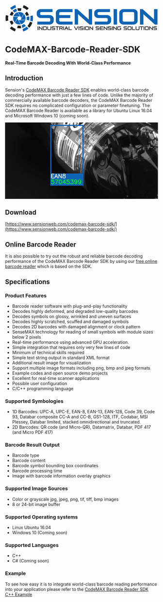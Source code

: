 ![original](images/webpageLogo.png?raw=true)

CodeMAX-Barcode-Reader-SDK
==================
**Real-Time Barcode Decoding With World-Class Performance**

Introduction
----------------
Sension's [CodeMAX Barcode Reader SDK](https://www.sensionweb.com/codemax-barcode-sdk/) enables world-class barcode decoding performance with just a few lines of code. Unlike the majority of commercially available barcode decoders, the CodeMAX Barcode Reader SDK requires no complicated configuration or parameter finetuning. The CodeMAX Barcode Reader is available as a library for Ubuntu Linux 16.04 and Microsoft Windows 10 (coming soon).

<img src="images/featured.jpg" alt="CodeMAX Barcode Reader SDK" width="600px"/>


Download
-------------
[https://www.sensionweb.com/codemax-barcode-sdk/](https://www.sensionweb.com/codemax-barcode-sdk/) 

Online Barcode Reader
------------------------------
It is also possible to try out the robust and reliable barcode decoding performance of the CodeMAX Barcode Reader SDK by using our [free online barcode reader](https://www.sensionweb.com/online-barcode-reader/) which is based on the SDK.

Specifications
------------------
### Product Features
* Barcode reader software with plug-and-play functionality
* Decodes highly deformed, and degraded low-quality barcodes
* Decodes symbols on glossy, wrinkled and uneven surfaces
* Decodes highly scratched, scuffed and damaged symbols
* Decodes 2D barcodes with damaged alignment or clock pattern
* SenseMAX technology for reading of small symbols with module sizes below 2 pixels
* Real-time performance using advanced GPU acceleration.
* Simple integration that requires only very few lines of code
* Minimum of technical skills required
* Simple text string output in standard XML format
* Additional result image for visualization
* Support multiple image formats including png, bmp and jpeg formats
* Example codes and open source demo projects
* Excellent for real-time scanner applications 
* Possible user configuration
* C/C++ programming language


### Supported Symbologies
* 1D Barcodes: UPC-A, UPC-E, EAN-8, EAN-13, EAN-128, Code 39, Code 93, Databar composite CC-A and CC-B, GS1-128, ITF, Codabar, MSI Plessey, Databar limited, stacked omnidirectional and truncated.
* 2D Barcodes: QR code (and Micro-QR), Datamatrix, Databar, PDF 417 (and Micro PDF 417)

### Barcode Result Output
* Barcode type
* Barcode content
* Barcode symbol bounding box coordinates
* Barcode processing time
* Image with barcode information overlay graphics

### Supported Image Sources
* Color or grayscale jpg, jpeg, png, tif, tiff, bmp images
* 8 or 24-bit image buffer

### Supported Operating systems
* Linux Ubuntu 16.04
* Windows 10 (Coming soon)

### Supported Languages
* C++
* C# (Coming soon)

### Example
To see how easy it is to integrate world-class barcode reading performance into your application please refer to the [CodeMAX Barcode Reader SDK C++ Example](example/codemax-example.cpp)




